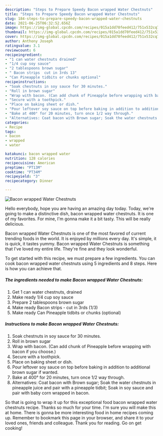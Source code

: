 ```yaml
---
description: "Steps to Prepare Speedy Bacon wrapped Water Chestnuts"
title: "Steps to Prepare Speedy Bacon wrapped Water Chestnuts"
slug: 184-steps-to-prepare-speedy-bacon-wrapped-water-chestnuts
date: 2021-06-25T06:32:52.656Z
image: https://img-global.cpcdn.com/recipes/015a1dd70feed412/751x532cq70/bacon-wrapped-water-chestnuts-recipe-main-photo.jpg
thumbnail: https://img-global.cpcdn.com/recipes/015a1dd70feed412/751x532cq70/bacon-wrapped-water-chestnuts-recipe-main-photo.jpg
cover: https://img-global.cpcdn.com/recipes/015a1dd70feed412/751x532cq70/bacon-wrapped-water-chestnuts-recipe-main-photo.jpg
author: Anthony Joseph
ratingvalue: 3.1
reviewcount: 6
recipeingredient:
- "1 can water chestnuts drained"
- "1/4 cup soy sauce"
- "2 tablespoons brown sugar"
- " Bacon strips  cut in 3rds 13"
- "Can Pineapple tidbits or chunks optional"
recipeinstructions:
- "Soak chestnuts in soy sauce for 30 minutes."
- "Roll in brown sugar"
- "Wrap with bacon. (Can add chunk of Pineapple before wrapping with bacon if you choose.)"
- "Secure with a toothpick."
- "Place on baking sheet or dish."
- "Pour leftover soy sauce on top before baking in addition to additional brown sugar if wanted."
- "Bake at 400° for 20 minutes, turn once 1/2 way through."
- "Alternatives: Coat bacon with Brown sugar; Soak the water chestnuts in pineapple juice and pair with a pineapple tidbit; Soak in soy sauce and pair with baby corn wrapped in bacon."
categories:
- Recipe
tags:
- bacon
- wrapped
- water

katakunci: bacon wrapped water 
nutrition: 128 calories
recipecuisine: American
preptime: "PT13M"
cooktime: "PT34M"
recipeyield: "3"
recipecategory: Dinner

---
```



![Bacon wrapped Water Chestnuts](https://img-global.cpcdn.com/recipes/015a1dd70feed412/751x532cq70/bacon-wrapped-water-chestnuts-recipe-main-photo.jpg)

Hello everybody, hope you are having an amazing day today. Today, we're going to make a distinctive dish, bacon wrapped water chestnuts. It is one of my favorites. For mine, I'm gonna make it a bit tasty. This will be really delicious.

Bacon wrapped Water Chestnuts is one of the most favored of current trending foods in the world. It is enjoyed by millions every day. It's simple, it is quick, it tastes yummy. Bacon wrapped Water Chestnuts is something that I've loved my entire life. They're fine and they look wonderful.




To get started with this recipe, we must prepare a few ingredients. You can cook bacon wrapped water chestnuts using 5 ingredients and 8 steps. Here is how you can achieve that.

<!--inarticleads1-->

##### The ingredients needed to make Bacon wrapped Water Chestnuts:

1. Get 1 can water chestnuts, drained
1. Make ready 1/4 cup soy sauce
1. Prepare 2 tablespoons brown sugar
1. Make ready  Bacon strips - cut in 3rds (1/3)
1. Make ready Can Pineapple tidbits or chunks (optional)




<!--inarticleads2-->

##### Instructions to make Bacon wrapped Water Chestnuts:

1. Soak chestnuts in soy sauce for 30 minutes.
1. Roll in brown sugar
1. Wrap with bacon. (Can add chunk of Pineapple before wrapping with bacon if you choose.)
1. Secure with a toothpick.
1. Place on baking sheet or dish.
1. Pour leftover soy sauce on top before baking in addition to additional brown sugar if wanted.
1. Bake at 400° for 20 minutes, turn once 1/2 way through.
1. Alternatives: Coat bacon with Brown sugar; Soak the water chestnuts in pineapple juice and pair with a pineapple tidbit; Soak in soy sauce and pair with baby corn wrapped in bacon.




So that is going to wrap it up for this exceptional food bacon wrapped water chestnuts recipe. Thanks so much for your time. I'm sure you will make this at home. There is gonna be more interesting food in home recipes coming up. Remember to bookmark this page in your browser, and share it to your loved ones, friends and colleague. Thank you for reading. Go on get cooking!
